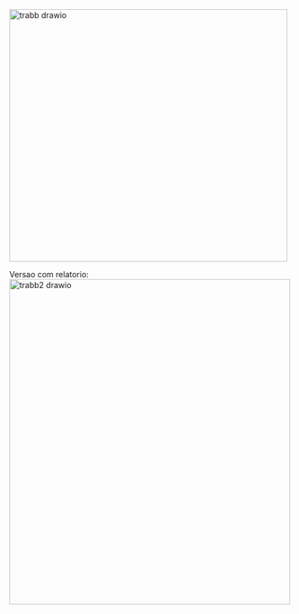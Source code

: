 <img width="495" height="450" alt="trabb drawio" src="https://github.com/user-attachments/assets/3a29a890-2ebe-4d6a-b80d-7340cb40159b" />

Versao com relatorio:
<img width="500" height="580" alt="trabb2 drawio" src="https://github.com/user-attachments/assets/0788ed16-2f2c-45ad-9008-d7e39dfcdcbc" />
